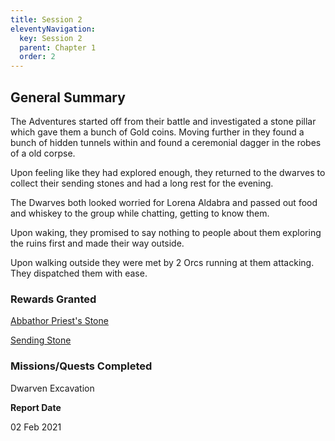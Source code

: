 ```yaml
---
title: Session 2
eleventyNavigation:
  key: Session 2
  parent: Chapter 1
  order: 2
---
```


## General Summary

The Adventures started off from their battle and investigated a stone pillar which gave them a bunch of Gold coins. Moving further in they found a bunch of hidden tunnels within and found a ceremonial dagger in the robes of a old corpse.  

 Upon feeling like they had explored enough, they returned to the dwarves to collect their sending stones and had a long rest for the evening.  

 The Dwarves both looked worried for Lorena Aldabra and passed out food and whiskey to the group while chatting, getting to know them.  

 Upon waking, they promised to say nothing to people about them exploring the ruins first and made their way outside.  

 Upon walking outside they were met by 2 Orcs running at them attacking. They dispatched them with ease.

### Rewards Granted

[Abbathor Priest's Stone](https://www.dndbeyond.com/magic-items/2795862-abbathor-priests-stone)  

 [Sending Stone](https://www.dndbeyond.com/magic-items/sending-stones)

### Missions/Quests Completed

Dwarven Excavation

**Report Date**

02 Feb 2021